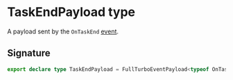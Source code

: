 # TaskEndPayload type

A payload sent by the `OnTaskEnd` [event](https://developers.meta.com/horizon-worlds/reference/2.0.0/analytics_turboevents).

## Signature

```typescript
export declare type TaskEndPayload = FullTurboEventPayload<typeof OnTaskEnd>;
```
